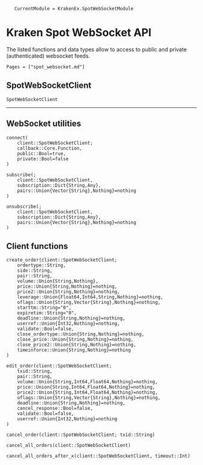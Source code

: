 ```@meta
   CurrentModule = KrakenEx.SpotWebSocketModule
```

# Kraken Spot WebSocket API

The listed functions and data types allow to access to public and private (authenticated) websocket feeds.

```@contents
Pages = ["spot_websocket.md"]
```

## SpotWebSocketClient

```@docs
SpotWebSocketClient
```

---

## WebSocket utilities

```@docs
connect(
    client::SpotWebSocketClient;
    callback::Core.Function,
    public::Bool=true,
    private::Bool=false
)
```

```@docs
subscribe(;
    client::SpotWebSocketClient,
    subscription::Dict{String,Any},
    pairs::Union{Vector{String},Nothing}=nothing
)
```

```@docs
unsubscribe(;
    client::SpotWebSocketClient,
    subscription::Dict{String,Any},
    pairs::Union{Vector{String},Nothing}=nothing
)
```

## Client functions

```@docs
create_order(client::SpotWebSocketClient;
    ordertype::String,
    side::String,
    pair::String,
    volume::Union{String,Nothing},
    price::Union{String,Nothing}=nothing,
    price2::Union{String,Nothing}=nothing,
    leverage::Union{Float64,Int64,String,Nothing}=nothing,
    oflags::Union{String,Vector{String},Nothing}=nothing,
    starttm::String="0",
    expiretim::String="0",
    deadline::Union{String,Nothing}=nothing,
    userref::Union{Int32,Nothing}=nothing,
    validate::Bool=false,
    close_ordertype::Union{String,Nothing}=nothing,
    close_price::Union{String,Nothing}=nothing,
    close_price2::Union{String,Nothing}=nothing,
    timeinforce::Union{String,Nothing}=nothing
)
```

```@docs
edit_order(client::SpotWebSocketClient;
    txid::String,
    pair::String,
    volume::Union{String,Int64,Float64,Nothing}=nothing,
    price::Union{String,Int64,Float64,Nothing}=nothing,
    price2::Union{String,Int64,Float64,Nothing}=nothing,
    oflags::Union{String,Vector{String},Nothing}=nothing,
    deadline::Union{String,Nothing}=nothing,
    cancel_response::Bool=false,
    validate::Bool=false,
    userref::Union{Int32,Nothing}=nothing
)
```

```@docs
cancel_order(client::SpotWebSocketClient; txid::String)
```

```@docs
cancel_all_orders(client::SpotWebSocketClient)
```

```@docs
cancel_all_orders_after_x(client::SpotWebSocketClient, timeout::Int)
```
